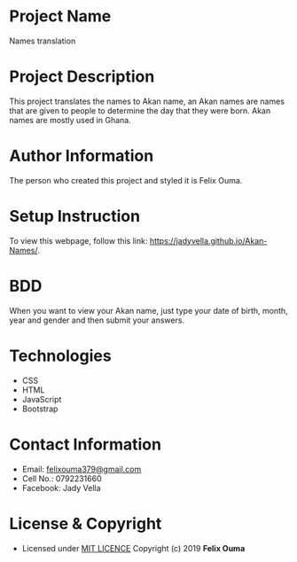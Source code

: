 # Project Name
Names translation

# Project Description
This project translates the names to Akan name, an Akan names are names that are given to people to determine the day that they were born. Akan names are mostly used in Ghana.

# Author Information
The person who created this project and styled it is Felix Ouma.

# Setup Instruction
To view this webpage, follow this link: https://jadyvella.github.io/Akan-Names/.

# BDD
When you want to view your Akan name, just type your date of birth, month, year and gender and then submit your answers.

# Technologies
* CSS
* HTML
* JavaScript
* Bootstrap

# Contact Information
* Email: felixouma379@gmail.com
* Cell No.: 0792231660
* Facebook: Jady Vella

# License & Copyright
- Licensed under [MIT LICENCE](LICENSE)
Copyright (c) 2019 **Felix Ouma**